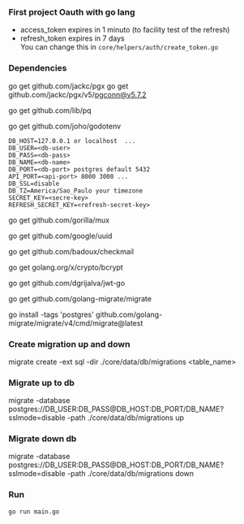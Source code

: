 ### First project Oauth with go lang

 - access_token expires in 1 minuto (to facility test of the refresh)
 - refresh_token expires in 7 days<br/>
 You can change this in `core/helpers/auth/create_token.go`

### Dependencies

go get github.com/jackc/pgx
go get github.com/jackc/pgx/v5/pgconn@v5.7.2

go get github.com/lib/pq

go get github.com/joho/godotenv <br/>
```env
DB_HOST=127.0.0.1 or localhost  ...
DB_USER=<db-user>
DB_PASS=<db-pass>
DB_NAME=<db-name>
DB_PORT=<db-port> postgres default 5432
API_PORT=<api-port> 8000 3000 ...
DB_SSL=disable
DB_TZ=America/Sao_Paulo your timezone
SECRET_KEY=<secre-key>
REFRESH_SECRET_KEY=<refresh-secret-key>
```

go get github.com/gorilla/mux

go get github.com/google/uuid

go get github.com/badoux/checkmail

go get golang.org/x/crypto/bcrypt

go get github.com/dgrijalva/jwt-go

go get github.com/golang-migrate/migrate

go install -tags 'postgres' github.com/golang-migrate/migrate/v4/cmd/migrate@latest

### Create migration up and down
migrate create -ext sql -dir ./core/data/db/migrations <table_name>

### Migrate up to db
migrate -database postgres://DB_USER:DB_PASS@DB_HOST:DB_PORT/DB_NAME?sslmode=disable -path ./core/data/db/migrations up

### Migrate down db
migrate -database postgres://DB_USER:DB_PASS@DB_HOST:DB_PORT/DB_NAME?sslmode=disable -path ./core/data/db/migrations down

### Run
`go run main.go`
